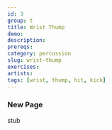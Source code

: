 ```yaml
---
id: 3
group: t
title: Wrist Thump
demo: 
description:
prereqs:
category: percussion
slug: wrist-thump
exercises:
artists: 
tags: [wrist, thump, hit, kick]
---
```


### New Page

stub
